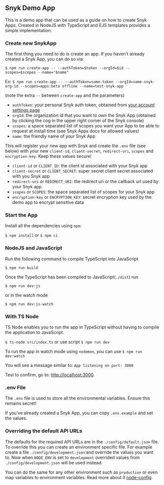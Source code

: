 ## Snyk Demo App

This is a demo app that can be used as a guide on how to create Snyk Apps. Created in NodeJS with TypeScript and EJS templates provides a simple implementation.

### Create new SnykApp

The first thing you need to do is create an app. If you haven't already created a Snyk App, you can do so via:

`$ npm run create-app -- --authToken=$token --orgId=$id --scopes=$scopes --name="$name"`

Ex:
`$ npm run create-app -- --authToken=some-token --orgId=some-snyk-org-id --scopes=apps:beta offline --name=test-snyk-app`

(note the extra `--` between `create-app` and the parameters)

- `authToken`: your personal Snyk auth token, obtained from [your account settings page](https://app.snyk.io/account)
- `orgId`: the organization id that you want to own the Snyk App (obtained by clicking the cog in the upper right corner of the Snyk console)
- `scopes`: a space separated list of scopes you want your App to be able to request at install time (see Snyk Apps docs for allowed values)
- `name`: the friendly name of your Snyk App

This will register your new app with Snyk and create the `.env` file (see below) with your new `client-id`, `client-secret`, `redirect-uri`, `scopes` and `encryption-key`. Keep these values secure!

- `client-id` or `CLIENT_ID`: the client id associated with your Snyk app
- `client-secret` or `CLIENT_SECRET`: super secret client secret associated with you Snyk app
- `redirect-uri` or `REDIRECT_URI`: the redirect uri or the callback url used by your Snyk app
- `scopes` or `SCOPES`: the space separated list of scopes for your Snyk app
- `encryption-key` or `ENCRYPTION_KEY`: secret encryption key used by the demo app to encrypt sensitive data

### Start the App

Install all the dependencies using `npm`:

`$ npm install` or `$ npm ci`

### NodeJS and JavaScript

Run the following command to compile TypeScript into JavaScript

`$ npm run build`

Once the TypeScript has been compiled to JavaScript(`./dist`) run

`$ npm run dev:js`

or in the watch mode

`$ npm run dev:js-watch`

### With TS Node

TS Node enables you to run the app in TypeScript without having to compile the application to JavaScript.

`$ ts-node src/index.ts` or use script `$ npm run dev`

To run the app in watch mode using `nodemon`, you can use `$ npm run dev:watch`

You will see a message similar to: `App listening on port: 3000`

Test to confirm, go to: [http://localhost:3000](http://localhost:3000).

### .env File

The `.env` file is used to store all the environmental variables. Ensure this remains secret!

If you've already created a Snyk App, you can copy `.env.example` and set the values.

### Overriding the default API URLs

The defaults for the required API URLs are in the `./config/default.json` file. To override this you can create an
environment specific file. For example create a file `./config/development.json` and override the values you want to.
Now when `NODE_ENV` is set to `development` overrided values from `./config/development.json` will be used instead.

You can do the same for any other environment such as `production` or even map variables to environment variables.
Read more about it [node-config](https://github.com/lorenwest/node-config/wiki/Environment-Variables).
